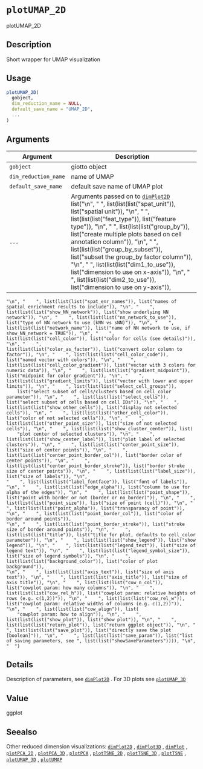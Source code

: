 # `plotUMAP_2D`

plotUMAP_2D


## Description

Short wrapper for UMAP visualization


## Usage

```r
plotUMAP_2D(
  gobject,
  dim_reduction_name = NULL,
  default_save_name = "UMAP_2D",
  ...
)
```


## Arguments

Argument      |Description
------------- |----------------
`gobject`     |     giotto object
`dim_reduction_name`     |     name of UMAP
`default_save_name`     |     default save name of UMAP plot
`...`     |      Arguments passed on to [`dimPlot2D`](#dimplot2d)   list("\n", "    ", list(list(list("spat_unit")), list("spatial unit")), "\n", "    ", list(list(list("feat_type")), list("feature type")), "\n", "    ", list(list(list("group_by")), list("create multiple plots based on cell annotation column")), "\n", "    ", list(list(list("group_by_subset")), list("subset the group_by factor column")), "\n", "    ", list(list(list("dim1_to_use")), list("dimension to use on x-axis")), "\n", "    ", list(list(list("dim2_to_use")), list("dimension to use on y-axis")), 
    "\n", "    ", list(list(list("spat_enr_names")), list("names of spatial enrichment results to include")), "\n", "    ", list(list(list("show_NN_network")), list("show underlying NN network")), "\n", "    ", list(list(list("nn_network_to_use")), list("type of NN network to use (kNN vs sNN)")), "\n", "    ", list(list(list("network_name")), list("name of NN network to use, if show_NN_network = TRUE")), "\n", "    ", list(list(list("cell_color")), list("color for cells (see details)")), "\n", "    ", 
    list(list(list("color_as_factor")), list("convert color column to factor")), "\n", "    ", list(list(list("cell_color_code")), list("named vector with colors")), "\n", "    ", list(list(list("cell_color_gradient")), list("vector with 3 colors for numeric data")), "\n", "    ", list(list(list("gradient_midpoint")), list("midpoint for color gradient")), "\n", "    ", list(list(list("gradient_limits")), list("vector with lower and upper limits")), "\n", "    ", list(list(list("select_cell_groups")), 
        list("select subset of cells/clusters based on cell_color parameter")), "\n", "    ", list(list(list("select_cells")), list("select subset of cells based on cell IDs")), "\n", "    ", list(list(list("show_other_cells")), list("display not selected cells")), "\n", "    ", list(list(list("other_cell_color")), list("color of not selected cells")), "\n", "    ", list(list(list("other_point_size")), list("size of not selected cells")), "\n", "    ", list(list(list("show_cluster_center")), list(
        "plot center of selected clusters")), "\n", "    ", list(list(list("show_center_label")), list("plot label of selected clusters")), "\n", "    ", list(list(list("center_point_size")), list("size of center points")), "\n", "    ", list(list(list("center_point_border_col")), list("border color of center points")), "\n", "    ", list(list(list("center_point_border_stroke")), list("border stroke size of center points")), "\n", "    ", list(list(list("label_size")), list("size of labels")), "\n", 
    "    ", list(list(list("label_fontface")), list("font of labels")), "\n", "    ", list(list(list("edge_alpha")), list("column to use for alpha of the edges")), "\n", "    ", list(list(list("point_shape")), list("point with border or not (border or no_border)")), "\n", "    ", list(list(list("point_size")), list("size of point (cell)")), "\n", "    ", list(list(list("point_alpha")), list("transparancy of point")), "\n", "    ", list(list(list("point_border_col")), list("color of border around points")), 
    "\n", "    ", list(list(list("point_border_stroke")), list("stroke size of border around points")), "\n", "    ", list(list(list("title")), list("title for plot, defaults to cell_color parameter")), "\n", "    ", list(list(list("show_legend")), list("show legend")), "\n", "    ", list(list(list("legend_text")), list("size of legend text")), "\n", "    ", list(list(list("legend_symbol_size")), list("size of legend symbols")), "\n", "    ", list(list(list("background_color")), list("color of plot background")), 
    "\n", "    ", list(list(list("axis_text")), list("size of axis text")), "\n", "    ", list(list(list("axis_title")), list("size of axis title")), "\n", "    ", list(list(list("cow_n_col")), list("cowplot param: how many columns")), "\n", "    ", list(list(list("cow_rel_h")), list("cowplot param: relative heights of rows (e.g. c(1,2))")), "\n", "    ", list(list(list("cow_rel_w")), list("cowplot param: relative widths of columns (e.g. c(1,2))")), "\n", "    ", list(list(list("cow_align")), list(
        "cowplot param: how to align")), "\n", "    ", list(list(list("show_plot")), list("show plot")), "\n", "    ", list(list(list("return_plot")), list("return ggplot object")), "\n", "    ", list(list(list("save_plot")), list("directly save the plot [boolean]")), "\n", "    ", list(list(list("save_param")), list("list of saving parameters, see ", list(list("showSaveParameters")))), "\n", "  ")


## Details

Description of parameters, see [`dimPlot2D`](#dimplot2d) . For 3D plots see [`plotUMAP_3D`](#plotumap3d)


## Value

ggplot


## Seealso

Other reduced dimension visualizations:
 [`dimPlot2D`](#dimplot2d) ,
 [`dimPlot3D`](#dimplot3d) ,
 [`dimPlot`](#dimplot) ,
 [`plotPCA_2D`](#plotpca2d) ,
 [`plotPCA_3D`](#plotpca3d) ,
 [`plotPCA`](#plotpca) ,
 [`plotTSNE_2D`](#plottsne2d) ,
 [`plotTSNE_3D`](#plottsne3d) ,
 [`plotTSNE`](#plottsne) ,
 [`plotUMAP_3D`](#plotumap3d) ,
 [`plotUMAP`](#plotumap)


